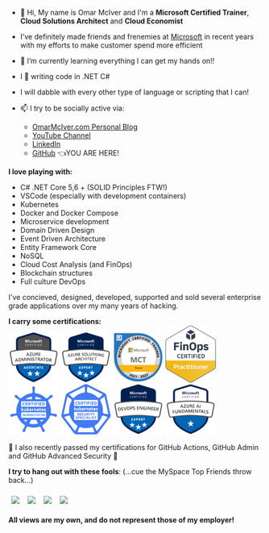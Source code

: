 - 👋 Hi, My name is Omar McIver and I'm a **Microsoft Certified Trainer**, **Cloud Solutions Architect** and **Cloud Economist**

- I've definitely made friends and frenemies at [Microsoft](https://github.com/microsoft) in recent years with my efforts to make customer spend more efficient

- 🌱 I’m currently learning everything I can get my hands on!!

- I 💓 writing code in .NET C#

- I will dabble with every other type of language or scripting that I can!

- 📫 I try to be socially active via:
  - [OmarMcIver.com Personal Blog](https://www.omarmciver.com)
  - [YouTube Channel](https://www.youtube.com/c/OmarMcIver)
  - [LinkedIn](https://www.linkedin.com/in/omarmciver/)
  - [GitHub](https://github.com/omarmciver) 👈YOU ARE HERE!

**I love playing with:**

- C# .NET Core 5,6 + (SOLID Principles FTW!)
- VSCode (especially with development containers)
- Kubernetes
- Docker and Docker Compose
- Microservice development
- Domain Driven Design
- Event Driven Architecture
- Entity Framework Core
- NoSQL
- Cloud Cost Analysis (and FinOps)
- Blockchain structures
- Full culture DevOps

I've concieved, designed, developed, supported and sold several enterprise grade applications over my many years of hacking.

**I carry some certifications:**<br/>
<img src="Badges/azureadmin.png" width="100px"></img>
<img src="Badges/azuresa.png" width="100px"></img>
<img src="Badges/MCT.png" width="100px"></img>
<img src="Badges/finops.png" width="100px"></img>
<img src="Badges/cka.png" width="100px"></img>
<img src="Badges/cks.png" width="100px"></img>
<img src="Badges/devops.png" width="100px"></img>
<img src="Badges/azureai900.png" width="100px"></img>

🙌 I also recently passed my certifications for GitHub Actions, GitHub Admin and GitHub Advanced Security 🥳

**I try to hang out with these fools**: (...cue the MySpace Top Friends throw back...)<br/><br/>
<a href= "https://github.com/bdunks"><img src="https://avatars.githubusercontent.com/u/8967939?v=4" width="100px" style="padding: 5px;border: solid 1px white;"></img></a>
<a href= "https://github.com/jgarverick"><img src="https://avatars.githubusercontent.com/u/2940856?v=4" width="100px" style="padding: 5px;border: solid 1px white;"></img></a>
<a href= "https://www.linkedin.com/in/williamrussellnorton/"><img src="https://media-exp2.licdn.com/dms/image/C4E03AQHnpZmEkRj5rw/profile-displayphoto-shrink_200_200/0/1632680328428?e=1660780800&v=beta&t=67AGAXKOVjJtzVcLNKzg-MDDj3p2hVgkcSMXToDGVqY" width="100px" style="padding: 5px;border: solid 1px white;"></img></a>
<a href= "https://www.linkedin.com/in/peter-easler-39869212a/"><img src="https://media-exp2.licdn.com/dms/image/C5603AQFqrrO4ZjZV8w/profile-displayphoto-shrink_200_200/0/1518900502286?e=1660780800&v=beta&t=EORXuG2BNLoz0wQH_3tsYz_kAW90LNnmsxfA8U7PuEo" width="100px" style="padding: 5px;border: solid 1px white;"></img></a>

**All views are my own, and do not represent those of my employer!**

<!---
omarmciver/omarmciver is a ✨ special ✨ repository because its `README.md` (this file) appears on your GitHub profile.
You can click the Preview link to take a look at your changes.
--->
